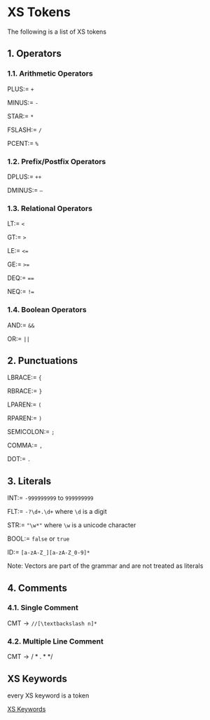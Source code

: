 # XS Tokens

The following is a list of XS tokens

## 1. Operators

### 1.1. Arithmetic Operators

$\text{PLUS} :=\ \texttt{+}$

$\text{MINUS} :=\ \texttt{-}$

$\text{STAR} :=\ \texttt{*}$

$\text{FSLASH} :=\ \texttt{/}$

$\text{PCENT} :=\ \texttt{\%}$


### 1.2. Prefix/Postfix Operators

$\text{DPLUS} :=\ \texttt{++}$

$\text{DMINUS} :=\ \texttt{--}$



### 1.3. Relational Operators

$\text{LT} :=\ \texttt{<}$

$\text{GT} :=\ \texttt{>}$

$\text{LE} :=\ \texttt{<=}$

$\text{GE} :=\ \texttt{>=}$

$\text{DEQ} :=\ \texttt{==}$

$\text{NEQ} :=\ \texttt{!=}$


### 1.4. Boolean Operators

$\text{AND} :=\ \texttt{\&\&}$

$\text{OR} :=\ \texttt{||}$


## 2. Punctuations

$\text{LBRACE} :=\ \texttt{\{}$

$\text{RBRACE} :=\ \texttt{\}}$

$\text{LPAREN} :=\ \texttt{(}$

$\text{RPAREN} :=\ \texttt{)}$

$\text{SEMICOLON} :=\ \texttt{;}$

$\text{COMMA} :=\ \texttt{,}$

$\text{DOT} :=\ \texttt{.}$


## 3. Literals

$\text{INT} :=\ \texttt{-999999999} \text{ to } \texttt{999999999}$

$\text{FLT} :=\ \texttt{-?\textbackslash d+.\textbackslash d+} \text{ where } \texttt{\textbackslash d} \text{ is a digit}$

$\text{STR} :=\ \texttt{"\textbackslash w*"}  \text{ where } \texttt{\textbackslash w} \text{ is a unicode character}$

$\text{BOOL} :=\ \texttt{false} \text{ or } \texttt{true}$

$\text{ID} :=\ \texttt{[a-zA-Z\_][a-zA-Z\_0-9]*}$

Note: Vectors are part of the grammar and are not treated as literals

## 4. Comments

### 4.1. Single Comment

$\text{CMT} \rightarrow \texttt{//[\^ \textbackslash n]*}$

### 4.2. Multiple Line Comment

$\text{CMT} \rightarrow /* .* */$

## XS Keywords

every XS keyword is a token

[XS Keywords](./maffs/parsing/xs_keywords.md)